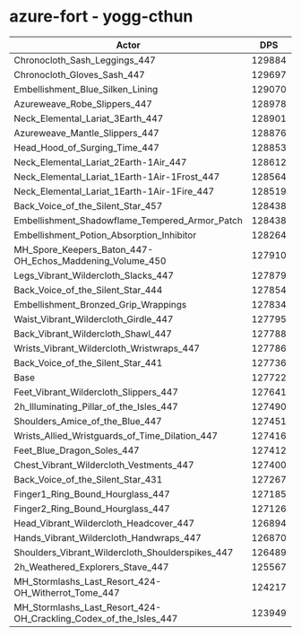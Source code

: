# azure-fort - yogg-cthun
| Actor | DPS | Increase |
|---|:---:|:---:|
|Chronocloth_Sash_Leggings_447|129884|1.69%|
|Chronocloth_Gloves_Sash_447|129697|1.55%|
|Embellishment_Blue_Silken_Lining|129070|1.06%|
|Azureweave_Robe_Slippers_447|128978|0.98%|
|Neck_Elemental_Lariat_3Earth_447|128901|0.92%|
|Azureweave_Mantle_Slippers_447|128876|0.90%|
|Head_Hood_of_Surging_Time_447|128853|0.89%|
|Neck_Elemental_Lariat_2Earth-1Air_447|128612|0.70%|
|Neck_Elemental_Lariat_1Earth-1Air-1Frost_447|128564|0.66%|
|Neck_Elemental_Lariat_1Earth-1Air-1Fire_447|128519|0.62%|
|Back_Voice_of_the_Silent_Star_457|128438|0.56%|
|Embellishment_Shadowflame_Tempered_Armor_Patch|128438|0.56%|
|Embellishment_Potion_Absorption_Inhibitor|128264|0.42%|
|MH_Spore_Keepers_Baton_447-OH_Echos_Maddening_Volume_450|127910|0.15%|
|Legs_Vibrant_Wildercloth_Slacks_447|127879|0.12%|
|Back_Voice_of_the_Silent_Star_444|127854|0.10%|
|Embellishment_Bronzed_Grip_Wrappings|127834|0.09%|
|Waist_Vibrant_Wildercloth_Girdle_447|127795|0.06%|
|Back_Vibrant_Wildercloth_Shawl_447|127788|0.05%|
|Wrists_Vibrant_Wildercloth_Wristwraps_447|127786|0.05%|
|Back_Voice_of_the_Silent_Star_441|127736|0.01%|
|Base|127722|0.00%|
|Feet_Vibrant_Wildercloth_Slippers_447|127641|-0.06%|
|2h_Illuminating_Pillar_of_the_Isles_447|127490|-0.18%|
|Shoulders_Amice_of_the_Blue_447|127451|-0.21%|
|Wrists_Allied_Wristguards_of_Time_Dilation_447|127416|-0.24%|
|Feet_Blue_Dragon_Soles_447|127412|-0.24%|
|Chest_Vibrant_Wildercloth_Vestments_447|127400|-0.25%|
|Back_Voice_of_the_Silent_Star_431|127267|-0.36%|
|Finger1_Ring_Bound_Hourglass_447|127185|-0.42%|
|Finger2_Ring_Bound_Hourglass_447|127126|-0.47%|
|Head_Vibrant_Wildercloth_Headcover_447|126894|-0.65%|
|Hands_Vibrant_Wildercloth_Handwraps_447|126870|-0.67%|
|Shoulders_Vibrant_Wildercloth_Shoulderspikes_447|126489|-0.97%|
|2h_Weathered_Explorers_Stave_447|125567|-1.69%|
|MH_Stormlashs_Last_Resort_424-OH_Witherrot_Tome_447|124217|-2.74%|
|MH_Stormlashs_Last_Resort_424-OH_Crackling_Codex_of_the_Isles_447|123949|-2.95%|
